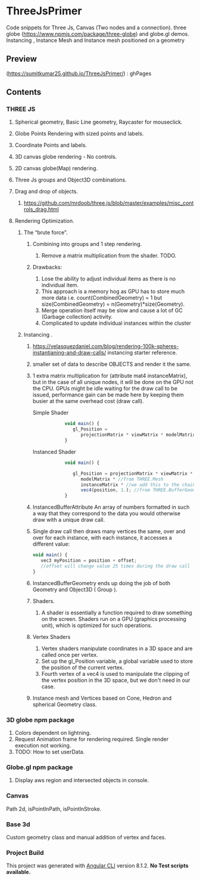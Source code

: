 # ThreeJsPrimer

Code snippets for Three Js, Canvas (Two nodes and a connection).
three globe (<https://www.npmjs.com/package/three-globe>) and globe.gl demos. Instancing , Instance Mesh and Instance mesh positioned on a geometry
## Preview

(<https://sumitkumar25.github.io/ThreeJsPrimer/>) : ghPages
## Contents

### THREE JS

   1. Spherical geometry, Basic Line geometry, Raycaster for mouseclick.
   2. Globe Points Rendering with sized points and labels.
   3. Coordinate Points and labels.
   4. 3D canvas globe rendering - No controls.
   5. 2D canvas globe(Map) rendering.
   6. Three Js groups and Object3D combinations.
   7. Drag and drop of objects.

      1. <https://github.com/mrdoob/three.js/blob/master/examples/misc_controls_drag.html>

   8. Rendering Optimization.

      1. The “brute force”.

         1. Combining into groups and 1 step rendering.

            1. Remove a matrix multiplication from the shader. TODO.

         2. Drawbacks:

            1. Lose the ability to adjust individual items as there is no individual item.
            2. This approach is a memory hog as GPU has to store much more data i.e. count(CombinedGeometry) = 1 but size(CombinedGeometry) = n(Geometry)*size(Geometry).
            3. Merge operation itself may be slow and cause a lot of GC (Garbage collection) activity.
            4. Complicated to update individual instances within the cluster
      2. Instancing .

         1. <https://velasquezdaniel.com/blog/rendering-100k-spheres-instantianing-and-draw-calls/> instancing starter reference.

         2. smaller set of data to describe OBJECTS and render it the same.
         3. 1 extra matrix multiplication for (attribute mat4 instanceMatrix), but in the case of all unique nodes, it will be done on the GPU not the CPU. GPUs might be idle waiting for the draw call to be issued, performance gain can be made here by keeping them busier at the same overhead cost (draw call).

            Simple Shader

            ``` javascript
                        void main() {
                           gl_Position =
                              projectionMatrix * viewMatrix * modelMatrix * vec4(position, 1.);
                        }
            ```

            Instanced Shader

            ``` javascript
                        void main() {

                           gl_Position = projectionMatrix * viewMatrix * //from THREE.Camera
                              modelMatrix * //from THREE.Mesh
                              instanceMatrix * //we add this to the chain,
                              vec4(position, 1.); //from THREE.BufferGeometry
                        }
            ```

         4. InstancedBufferAttribute
            An array of numbers formatted in such a way that they correspond to the data you would otherwise draw with a unique draw call.
         5. Single draw call then draws many vertices the same, over and over for each instance, with each instance, it accesses a different value:

            ``` javascript
            void main() {
               vec3 myPosition = position + offset;
               //offset will change value 25 times during the draw call
            }
            ```

         6. InstancedBufferGeometry ends up doing the job of both Geometry and Object3D ( Group ).
         7. Shaders.
             1. A shader is essentially a function required to draw something on the screen. Shaders run on a GPU (graphics processing unit), which is optimized for such operations.
         8. Vertex Shaders 
             1. Vertex shaders manipulate coordinates in a 3D space and are  called once per vertex.
             2. Set up the gl_Position variable, a global variable used to store the position of the current vertex.
             3. Fourth vertex of a vec4 is used to manipulate the clipping of the vertex position in the 3D space, but we don't need in our case.
         9. Instance mesh and Vertices based on Cone, Hedron and spherical Geometry class.

### 3D globe npm package

   1. Colors dependent on lightning.
   2. Request Animation frame for rendering required. Single render execution not working.
   3. TODO: How to set userData.

### Globe.gl npm package

   1. Display aws region and intersected objects in console.

### Canvas

Path 2d, isPointInPath, isPointInStroke.

### Base 3d

Custom geometry class and manual addition of vertex and faces.

### Project Build

This project was generated with [Angular CLI](https://github.com/angular/angular-cli) version 8.1.2.
**No Test scripts available.**
